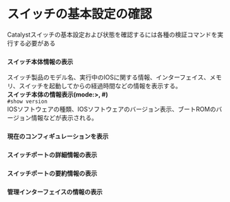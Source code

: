 # スイッチの基本設定の確認
Catalystスイッチの基本設定および状態を確認するには各種の検証コマンドを実行する必要がある

### `スイッチ本体情報の表示`
スイッチ製品のモデル名、実行中のIOSに関する情報、インターフェイス、メモリ、スイッチを起動してからの経過時間などの情報を表示する。  
**スイッチ本体の情報表示(mode:>, #)**  
`#show version`  
IOSソフトウェアの種類、IOSソフトウェアのバージョン表示、ブートROMのバージョン情報などが表示される。

### `現在のコンフィギュレーションを表示`

### `スイッチポートの詳細情報の表示`

### `スイッチポートの要約情報の表示`

### `管理インターフェイスの情報の表示`
